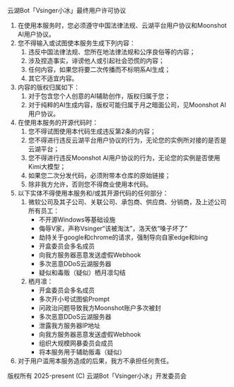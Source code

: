 云湖Bot「Vsinger小冰」最终用户许可协议

1. 在使用本服务时，您必须遵守中国法律法规、云湖平台用户协议和Moonshot AI用户协议。
2. 您不得输入或试图使本服务生成下列内容：
    1. 违反中国法律法规、您所在地法律法规和公序良俗等的内容；
    2. 涉及捏造事实，诽谤他人或引起社会恐慌的内容；
    3. 任何内容，如果您将要二次传播而不标明系AI生成；
    4. 其它不适宜内容。
3. 内容的版权归属如下：
    1. 对于包含您个人创意的AI辅助创作，版权归属于您；
    2. 对于纯粹的AI生成内容，版权可能归属于月之暗面公司，见Moonshot AI用户协议。
4. 在使用本服务的开源代码时：
    1. 您不得试图使用本代码生成违反第2条的内容；
    2. 您不得进行违反云湖平台用户协议的行为，无论您的实例所对接的是否是云湖平台；
    3. 您不得进行违反Moonshot AI用户协议的行为，无论您的实例是否使用Kimi大模型；
    4. 如果您二次分发代码，必须附带本仓库的原始链接；
    5. 除非我方允许，否则您不得商业使用本代码。
5. 以下实体不得使用本服务和/或其开源代码的任何部分：
    1. 微软公司及其子公司、关联公司、承包商、供应商、分销商，及上述公司所有员工：
        - 不开源Windows等基础设施
        - 侮辱V家，声称Vsinger“该被淘汰”，洛天依“嗓子坏了”
        - 劫持关于google和chrome的请求，强制导向自家edge和bing
        - 开盒委员会多名成员
        - 向我方服务器恶意发送虚假Webhook
        - 多次恶意DDoS云湖服务器
        - 疑似和毒贩（疑似）栖月凛勾结
    2. 栖月凛：
        - 开盒委员会多名成员
        - 多次开小号试图偷Prompt
        - 问政治问题导致我方Moonshot账户多次被封
        - 多次恶意DDoS云湖服务器
        - 泄露我方服务器IP地址
        - 向我方服务器恶意发送虚假Webhook
        - 组织大规模网暴委员会成员
        - 将本服务用于辅助贩毒（疑似）
6. 对于用户滥用本服务造成的后果，我方不承担任何责任。

版权所有 2025-present (C) 云湖Bot「Vsinger小冰」开发委员会
